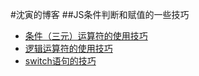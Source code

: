 #沈寅的博客
##JS条件判断和赋值的一些技巧
- [条件（三元）运算符的使用技巧](https://github.com/benhaben/javascript-best-practice/issues/1)
- [逻辑运算符的使用技巧](https://github.com/benhaben/javascript-best-practice/issues/2)
- [switch语句的技巧](https://github.com/benhaben/javascript-best-practice/issues/3)
